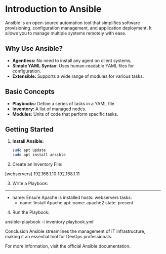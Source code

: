 # Introduction to Ansible

Ansible is an open-source automation tool that simplifies software provisioning, configuration management, and application deployment. It allows you to manage multiple systems remotely with ease.

## Why Use Ansible?

- **Agentless:** No need to install any agent on client systems.
- **Simple YAML Syntax:** Uses human-readable YAML files for configuration.
- **Extensible:** Supports a wide range of modules for various tasks.

## Basic Concepts

- **Playbooks:** Define a series of tasks in a YAML file.
- **Inventory:** A list of managed nodes.
- **Modules:** Units of code that perform specific tasks.

## Getting Started

1. **Install Ansible:**
   ```bash
   sudo apt update
   sudo apt install ansible

2. Create an Inventory File:

[webservers]
192.168.1.10
192.168.1.11

3. Write a Playbook:

---
- name: Ensure Apache is installed
  hosts: webservers
  tasks:
    - name: Install Apache
      apt:
        name: apache2
        state: present
4. Run the Playbook:

ansible-playbook -i inventory playbook.yml

Conclusion
Ansible streamlines the management of IT infrastructure, making it an essential tool for DevOps professionals.

For more information, visit the official Ansible documentation.

 
 
 
